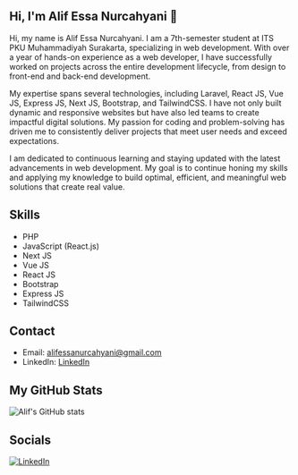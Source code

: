 ## Hi, I'm Alif Essa Nurcahyani 👋

Hi, my name is Alif Essa Nurcahyani. I am a 7th-semester student at ITS PKU Muhammadiyah Surakarta, specializing in web development. With over a year of hands-on experience as a web developer, I have successfully worked on projects across the entire development lifecycle, from design to front-end and back-end development.

My expertise spans several technologies, including Laravel, React JS, Vue JS, Express JS, Next JS, Bootstrap, and TailwindCSS. I have not only built dynamic and responsive websites but have also led teams to create impactful digital solutions. My passion for coding and problem-solving has driven me to consistently deliver projects that meet user needs and exceed expectations.

I am dedicated to continuous learning and staying updated with the latest advancements in web development. My goal is to continue honing my skills and applying my knowledge to build optimal, efficient, and meaningful web solutions that create real value.

<!--
**Al1en131/Al1en131** is a ✨ _special_ ✨ repository because its `README.md` (this file) appears on your GitHub profile.

Here are some ideas to get you started:

- 🔭 I’m currently working on ...
- 🌱 I’m currently learning ...
- 👯 I’m looking to collaborate on ...
- 🤔 I’m looking for help with ...
- 💬 Ask me about ...
- 📫 How to reach me: ...
- 😄 Pronouns: ...
- ⚡ Fun fact: ...
-->

## Skills
- PHP
- JavaScript (React.js)
- Next JS
- Vue JS
- React JS
- Bootstrap
- Express JS
- TailwindCSS

## Contact
- Email: alifessanurcahyani@gmail.com
- LinkedIn: [LinkedIn](https://www.linkedin.com/in/alif-essa-nurcahyani-4a0b85280/)


## My GitHub Stats
![Alif's GitHub stats](https://github-readme-stats.vercel.app/api?username=Al1en131&show_icons=true&theme=radical&count_private=true)


## Socials
[![LinkedIn](https://img.shields.io/badge/LinkedIn-0077B5?style=flat-square&logo=linkedin&logoColor=white)](https://www.linkedin.com/in/alif-essa-nurcahyani-4a0b85280/)

